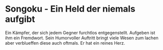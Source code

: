 # Songoku - Ein Held der niemals aufgibt
Ein Kämpfer, der sich jedem Gegner furchtlos entgegenstellt. Aufgeben ist ihm ein Fremdwort. Sein Humorvoller Auftritt bringt viele Wesen zum lachen aber verblueffen diese auch oftmals. Er hat ein reines Herz.